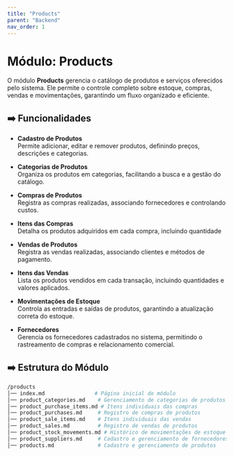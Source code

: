 ```yaml
---
title: "Products"
parent: "Backend"
nav_order: 1
---
```


# Módulo: Products

O módulo **Products** gerencia o catálogo de produtos e serviços oferecidos pelo sistema. Ele permite o controle completo sobre estoque, compras, vendas e movimentações, garantindo um fluxo organizado e eficiente.

## ➡️ Funcionalidades

- **Cadastro de Produtos**  
  Permite adicionar, editar e remover produtos, definindo preços, descrições e categorias.

- **Categorias de Produtos**  
  Organiza os produtos em categorias, facilitando a busca e a gestão do catálogo.

- **Compras de Produtos**  
  Registra as compras realizadas, associando fornecedores e controlando custos.

- **Itens das Compras**  
  Detalha os produtos adquiridos em cada compra, incluindo quantidade

- **Vendas de Produtos**  
  Registra as vendas realizadas, associando clientes e métodos de pagamento.

- **Itens das Vendas**  
  Lista os produtos vendidos em cada transação, incluindo quantidades e valores aplicados.

- **Movimentações de Estoque**  
  Controla as entradas e saídas de produtos, garantindo a atualização correta do estoque.

- **Fornecedores**  
  Gerencia os fornecedores cadastrados no sistema, permitindo o rastreamento de compras e relacionamento comercial.

## ➡️ Estrutura do Módulo

```bash
/products
│── index.md                # Página inicial do módulo
│── product_categories.md    # Gerenciamento de categorias de produtos
│── product_purchase_items.md # Itens individuais das compras
│── product_purchases.md     # Registro de compras de produtos
│── product_sale_items.md    # Itens individuais das vendas
│── product_sales.md         # Registro de vendas de produtos
│── product_stock_movements.md # Histórico de movimentações de estoque
│── product_suppliers.md     # Cadastro e gerenciamento de fornecedores
│── products.md              # Cadastro e gerenciamento de produtos
```
